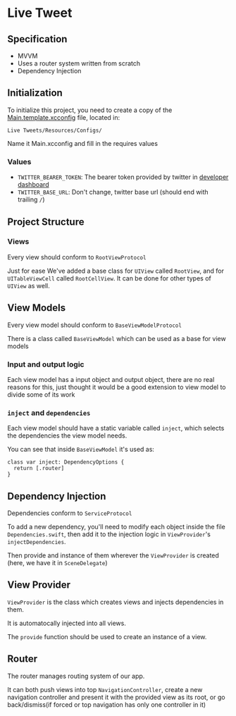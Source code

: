 # Live Tweet

## Specification

- MVVM
- Uses a router system written from scratch
- Dependency Injection

## Initialization

To initialize this project, you need to create a copy of the [Main.template.xcconfig](Live%20Tweets/Resources/Configs/Main.template.xcconfig) file, located in:

`Live Tweets/Resources/Configs/`

Name it Main.xcconfig and fill in the requires values

### Values

- `TWITTER_BEARER_TOKEN`: The bearer token provided by twitter in [developer dashboard](https://developer.twitter.com/en/portal/dashboard)
- `TWITTER_BASE_URL`: Don't change, twitter base url (should end with trailing `/`)

## Project Structure

### Views

Every view should conform to `RootViewProtocol`

Just for ease We've added a base class for `UIView` called `RootView`, and for `UITableViewCell` called `RootCellView`. It can be done for other types of `UIView` as well.

## View Models

Every view model should conform to `BaseViewModelProtocol`

There is a class called `BaseViewModel` which can be used as a base for view models

### Input and output logic

Each view model has a input object and output object, there are no real reasons for this, just thought it would be a good extension to view model to divide some of its work

### `inject` and `dependencies`

Each view model should have a static variable called `inject`, which selects the dependencies the view model needs.

You can see that inside `BaseViewModel` it's used as:

```
class var inject: DependencyOptions {
  return [.router]
}
```

## Dependency Injection

Dependencies conform to `ServiceProtocol`

To add a new dependency, you'll need to modify each object inside the file `Dependencies.swift`, then add it to the injection logic in `ViewProvider`'s `injectDependencies`.

Then provide and instance of them wherever the `ViewProvider` is created (here, we have it in `SceneDelegate`)

## View Provider

`ViewProvider` is the class which creates views and injects dependencies in them.

It is automatocally injected into all views.

The `provide` function should be used to create an instance of a view.

## Router

The router manages routing system of our app.

It can both push views into top `NavigationController`, create a new navigation controller and present it with the provided view as its root, or go back/dismiss(if forced or top navigation has only one controller in it)


